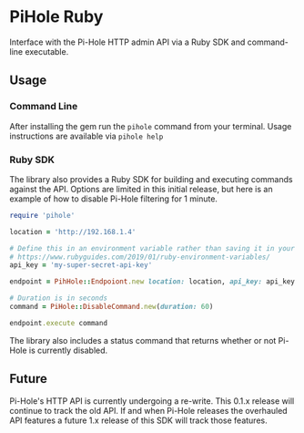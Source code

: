 # PiHole Ruby

Interface with the Pi-Hole HTTP admin API via a Ruby SDK and command-line executable.

## Usage

### Command Line

After installing the gem run the `pihole` command from your terminal. Usage instructions are available via `pihole help`

### Ruby SDK

The library also provides a Ruby SDK for building and executing commands against the API. Options are limited in this
initial release, but here is an example of how to disable Pi-Hole filtering for 1 minute.

```ruby
require 'pihole'

location = 'http://192.168.1.4'

# Define this in an environment variable rather than saving it in your script.
# https://www.rubyguides.com/2019/01/ruby-environment-variables/
api_key = 'my-super-secret-api-key'

endpoint = PihHole::Endpoiont.new location: location, api_key: api_key

# Duration is in seconds
command = PiHole::DisableCommand.new(duration: 60)

endpoint.execute command
```

The library also includes a status command that returns whether or not Pi-Hole is currently disabled.

## Future

Pi-Hole's HTTP API is currently undergoing a re-write. This 0.1.x release will continue to track the old API. If and
when Pi-Hole releases the overhauled API features a future 1.x release of this SDK will track those features.
